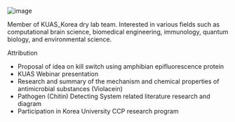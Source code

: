 ![image](https://user-images.githubusercontent.com/87194158/135813227-acf2b9b8-6b54-42b4-9c82-4008babd7600.jpg)


Member of KUAS_Korea dry lab team. Interested in various fields such as computational brain science, biomedical engineering, immunology, quantum biology, and environmental science.


Attribution

- Proposal of idea on kill switch using amphibian epifluorescence protein
- KUAS Webinar presentation
- Research and summary of the mechanism and chemical properties of antimicrobial substances (Violacein)
- Pathogen (Chitin) Detecting System related literature research and diagram
- Participation in Korea University CCP research program
